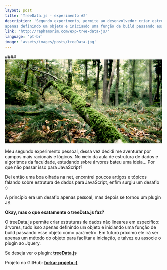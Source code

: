 ```yaml
---
layout: post
title: 'TreeData.js - experimento #2'
description: 'Segundo experimento, permite ao desenvolvedor criar estruturas de dados não lineares em específico: árvores, tudo isso
apenas definindo um objeto e iniciando uma função de build passando esse objeto como parâmetro.'
link: 'http://raphamorim.com/exp-tree-data-js/'
language: 'pt-br'
image: 'assets/images/posts/treeData.jpg'
---
```


####<img src="/assets/images/posts/treeData.jpg" alt="treeData.js" style="padding: 0; border: none !important; background:none;">

Meu segundo experimento pessoal, dessa vez
decidi me aventurar por campos mais racionais e lógicos. No meio da aula de estrutura
de dados e algoritmos
da faculdade, estudando sobre árvores bateu uma ideia... Por que não passar isso
para JavaScript?

<!-- more -->

Dei então uma boa olhada na net, encontrei poucos artigos e tópicos falando sobre estrutura de dados
para JavaScript, enfim surgiu um desafio :)

A princípio era um desafio apenas pessoal, mas depois se tornou um plugin JS.

**Okay, mas o que exatamente o treeData.js faz?**

O treeData.js permite criar estruturas de dados não lineares em específico: árvores, tudo isso
apenas definindo um objeto e iniciando uma função de build passando esse objeto como parâmetro.
Em futuro próximo ele irá ser apenas um método do objeto para facilitar a iniciação,
e talvez eu associe o plugin ao Jquery.

Se deseja ver o plugin: **[treeData.js](http://raphamorim.com/treeData.js/)**

Projeto no GitHub: **[forkar projeto :)](https://github.com/raphamorim/treeData.js)**
